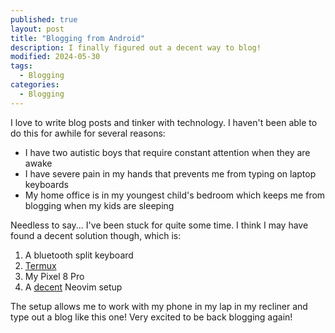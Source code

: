 ```yaml
---
published: true
layout: post
title: "Blogging from Android"
description: I finally figured out a decent way to blog!
modified: 2024-05-30
tags:
  - Blogging
categories:
  - Blogging
---
```


I love to write blog posts and tinker with technology. I haven't been able to do
this for awhile for several reasons:

- I have two autistic boys that require constant attention when they are awake
- I have severe pain in my hands that prevents me from typing on laptop
  keyboards
- My home office is in my youngest child's bedroom which keeps me from blogging
  when my kids are sleeping

Needless to say... I've been stuck for quite some time. I think I may have found
a decent solution though, which is:

1. A bluetooth split keyboard
2. [Termux](https://termux.dev)
3. My Pixel 8 Pro
4. A [decent](nvchad.com) Neovim setup

The setup allows me to work with my phone in my lap in my recliner and type out
a blog like this one! Very excited to be back blogging again!
